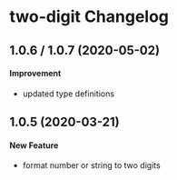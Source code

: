 # two-digit Changelog

## 1.0.6 / 1.0.7 (2020-05-02)

#### Improvement

- updated type definitions

## 1.0.5 (2020-03-21)

#### New Feature

- format number or string to two digits
